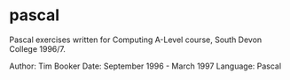 pascal
======

Pascal exercises written for Computing A-Level course, South Devon College 1996/7.

Author: Tim Booker
Date: September 1996 - March 1997
Language: Pascal
